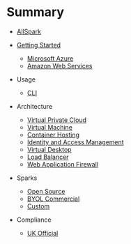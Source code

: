 # Summary

* [AllSpark](README.md)

* [Getting Started](/getting-started/overview.md)
  * [Microsoft Azure](/getting-started/azure.md)
  * [Amazon Web Services](/getting-started/aws.md)

* Usage
  * [CLI](/usage/cli.md)

* Architecture
  * [Virtual Private Cloud](/architecture/vpc.md)
  * [Virtual Machine](/architecture/virtual-machine.md)
  * [Container Hosting](/architecture/kubernetes.md)
  * [Identity and Access Management](/architecture/iam.md)
  * [Virtual Desktop](/architecture/vdi.md)  
  * [Load Balancer](/architecture/load-balancer.md)
  * [Web Application Firewall](/architecture/waf.md)

* Sparks
  * [Open Source](/sparks/open-source.md)
  * [BYOL Commercial](/sparks/commercial.md)
  * [Custom](/sparks/custom.md)

* Compliance
  * [UK Official](/compliance/uk-official/overview.md)
